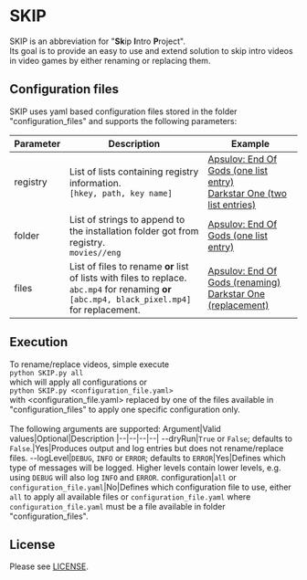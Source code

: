 # SKIP
SKIP is an abbreviation for "**Sk**ip **I**ntro **P**roject".<br>
Its goal is to provide an easy to use and extend solution to skip intro videos in video games by either renaming or replacing them. 

## Configuration files
SKIP uses yaml based configuration files stored in the folder "configuration_files" and supports the following parameters:

Parameter|Description|Example
|--|--|--|
registry|List of lists containing registry information.<br>`[hkey, path, key name]`|[Apsulov: End Of Gods (one list entry)](configuration_files/Apsulov_End_Of_Gods.yaml)<br>[Darkstar One (two list entries)](configuration_files/Darkstar_One.yaml)
folder|List of strings to append to the installation folder got from registry.<br>`movies//eng`|[Apsulov: End Of Gods (one list entry)](configuration_files/Apsulov_End_Of_Gods.yaml)
files|List of files to rename **or** list of lists with files to replace.<br>`abc.mp4` for renaming **or** `[abc.mp4, black_pixel.mp4]` for replacement.|[Apsulov: End Of Gods (renaming)](configuration_files/Apsulov_End_Of_Gods.yaml)<br>[Darkstar One (replacement)](configuration_files/Darkstar_One.yaml)

## Execution
To rename/replace videos, simple execute<br>
`python SKIP.py all`<br>
which will apply all configurations or<br>
`python SKIP.py <configuration_file.yaml>`<br>
with <configuration_file.yaml> replaced by one of the files available in "configuration_files" to apply one specific configuration only.
<br><br>
The following arguments are supported:
Argument|Valid values|Optional|Description
|--|--|--|--|
--dryRun|`True` or `False`; defaults to `False`.|Yes|Produces output and log entries but does not rename/replace files.
--logLevel|`DEBUG`, `INFO` or `ERROR`; defaults to `ERROR`|Yes|Defines which type of messages will be logged. Higher levels contain lower levels, e.g. using `DEBUG` will also log `INFO` and `ERROR`.
configuration|`all` or `configuration_file.yaml`|No|Defines which configuration file to use, either `all` to apply all available files or `configuration_file.yaml` where `configuration_file.yaml` must be a file available in folder "configuration_files".

## License
Please see [LICENSE](LICENSE).